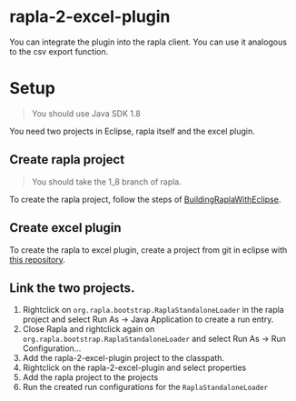 # rapla-2-excel-plugin
You can integrate the plugin into the rapla client. You can use it analogous to the csv export function.

# Setup
> You should use Java SDK 1.8

You need two projects in Eclipse, rapla itself and the excel plugin.

## Create rapla project
> You should take the 1_8 branch of rapla.

To create the rapla project, follow the steps of [BuildingRaplaWithEclipse](https://github.com/rapla/rapla/wiki/BuildingRaplaWithEclipse).

## Create excel plugin
To create the rapla to excel plugin, create a project from git in eclipse with [this repository](https://github.com/patrickwagner1/rapla-2-excel-plugin).

## Link the two projects.
1. Rightclick on `org.rapla.bootstrap.RaplaStandaloneLoader` in the rapla project and select Run As -> Java Application to create a run entry.
2. Close Rapla and rightclick again on `org.rapla.bootstrap.RaplaStandaloneLoader` and select Run As -> Run Configuration...
3. Add the rapla-2-excel-plugin project to the classpath.
4. Rightclick on the rapla-2-excel-plugin and select properties
5. Add the rapla project to the projects
6. Run the created run configurations for the `RaplaStandaloneLoader`

